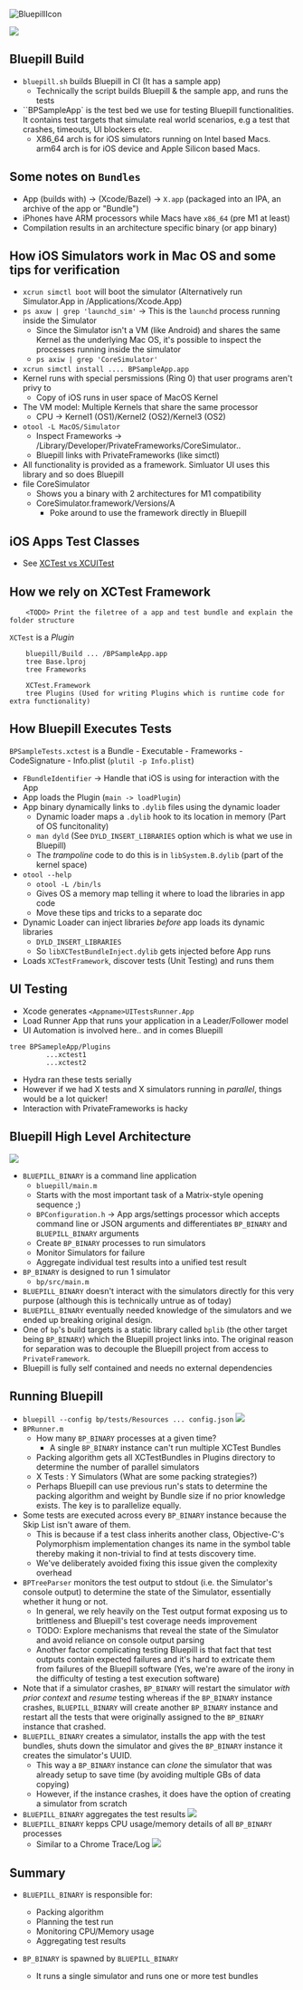 ![BluepillIcon](doc/img/bluepill_text.png)

![](https://github.com/linkedin/bluepill/workflows/master/badge.svg)


## Bluepill Build
- `bluepill.sh` builds Bluepill in CI (It has a sample app)
	- Technically the script builds Bluepill & the sample app, and runs the tests
- ``BPSampleApp` is the test bed we use for testing Bluepill functionalities. It contains test targets that simulate real world scenarios, e.g a test that crashes, timeouts, UI blockers etc.
	- X86_64 arch is for iOS simulators running on Intel based Macs. arm64 arch is for iOS device and Apple Silicon based Macs.

## Some notes on `Bundles`
- App (builds with) -> (Xcode/Bazel) -> `X.app` (packaged into an IPA, an archive of the app or "Bundle")
- iPhones have ARM processors while Macs have `x86_64` (pre M1 at least)
- Compilation results in an architecture specific binary (or app binary)

## How iOS Simulators work in Mac OS and some tips for verification
- `xcrun simctl boot` will boot the simulator (Alternatively run Simulator.App in /Applications/Xcode.App)
- `ps axuw | grep 'launchd_sim'` -> This is the `launchd` process running inside the Simulator
	- Since the Simulator isn't a VM (like Android) and shares the same Kernel as the underlying Mac OS, it's possible to inspect the processes running inside the simulator
	- `ps axiw | grep 'CoreSimulator'`
- `xcrun simctl install .... BPSampleApp.app`
- Kernel runs with special persmissions (Ring 0) that user programs aren't privy to
	- Copy of iOS runs in user space of MacOS Kernel
- The VM model: Multiple Kernels that share the same processor
	- CPU -> Kernel1 (OS1)/Kernel2 (OS2)/Kernel3 (OS2)
- `otool -L MacOS/Simulator`
	- Inspect Frameworks -> /Library/Developer/PrivateFrameworks/CoreSimulator..
	- Bluepill links with PrivateFrameworks (like simctl)
- All functionality is provided as a framework. Simluator UI uses this library and so does Bluepill
- file CoreSimulator
	- Shows you a binary with 2 architectures for M1 compatibility
	- CoreSimulator.framework/Versions/A
		- Poke around to use the framework directly in Bluepill

## iOS Apps Test Classes
- See [XCTest vs XCUITest](https://dzone.com/articles/xcuitest-the-emerging-ios-ui-test-automation-frame#:~:text=XCTest%20%E2%80%93%20Apple's%20official%20framework%20for,and%20components%20at%20any%20level.&text=XCUITest%20%E2%80%93%20A%20UI%20testing%20framework,in%20Swift%20or%20Objective%20C.)

## How we rely on XCTest Framework
```
	<TODO> Print the filetree of a app and test bundle and explain the folder structure
```

`XCTest` is a _Plugin_
```
	bluepill/Build ... /BPSampleApp.app
	tree Base.lproj
	tree Frameworks

	XCTest.Framework
	tree Plugins (Used for writing Plugins which is runtime code for extra functionality)
```

## How Bluepill Executes Tests
`BPSampleTests.xctest` is a Bundle
	- Executable
	- Frameworks
	- CodeSignature
	- Info.plist (`plutil -p Info.plist`)

- `FBundleIdentifier` -> Handle that iOS is using for interaction with the App
- App loads the Plugin (`main -> loadPlugin`)
- App binary dynamically links to `.dylib` files using the dynamic loader
	- Dynamic loader maps a `.dylib` hook to its location in memory (Part of OS funcitonality)
	- `man dyld` (See `DYLD_INSERT_LIBRARIES` option which is what we use in Bluepill)
	- The _trampoline_ code to do this is in `libSystem.B.dylib` (part of the kernel space)
- `otool --help`
	- `otool -L /bin/ls`
	- Gives OS a memory map telling it where to load the libraries in app code
	- <TODO> Move these tips and tricks to a separate doc
- Dynamic Loader can inject libraries *before* app loads its dynamic libraries
	- `DYLD_INSERT_LIBRARIES`
	- So `libXCTestBundleInject.dylib` gets injected before App runs
- Loads `XCTestFramework`, discover tests (Unit Testing) and runs them


## UI Testing
- Xcode generates `<Appname>UITestsRunner.App`
- Load Runner App that runs your application in a Leader/Follower model
- UI Automation is involved here.. and in comes Bluepill

```
tree BPSamepleApp/Plugins
		 ...xctest1
		 ...xctest2
```
- Hydra ran these tests serially
- However if we had X tests and X simulators running in _parallel_, things would be a lot quicker!
- Interaction with PrivateFrameworks is hacky

## Bluepill High Level Architecture
![](doc/img/architecture.png)

- `BLUEPILL_BINARY` is a command line application
	- `bluepill/main.m`
	- Starts with the most important task of a Matrix-style opening sequence ;)
	- `BPConfiguration.h` -> App args/settings processor which accepts command line or JSON arguments and differentiates `BP_BINARY` and `BLUEPILL_BINARY` arguments
	- Create `BP_BINARY` processes to run simulators
	- Monitor Simulators for failure
	- Aggregate individual test results into a unified test result
- `BP_BINARY` is designed to run 1 simulator
	- `bp/src/main.m`
- `BLUEPILL_BINARY` doesn't interact with the simulators directly for this very purpose (although this is technically untrue as of today)
- `BLUEPILL_BINARY` eventually needed knowledge of the simulators and we ended up breaking original design.
- One of `bp`'s build targets is a static library called `bplib` (the other target being `BP_BINARY`) which the Bluepill project links into. The original reason for separation was to decouple the Bluepill project from access to `PrivateFramework`.
- Bluepill is fully self contained and needs no external dependencies

## Running Bluepill
- `bluepill --config bp/tests/Resources ... config.json`
![](doc/img/config.png)
- `BPRunner.m`
	- How many `BP_BINARY` processes at a given time?
		- A single `BP_BINARY` instance can't run multiple XCTest Bundles
	- Packing algorithm gets all XCTestBundles in Plugins directory to determine the number of parallel simulators
	- X Tests : Y Simulators (What are some packing strategies?)
	- Perhaps Bluepill can use previous run's stats to determine the packing algorithm and weight by Bundle size if no prior knowledge exists. The key is to parallelize equally.
- Some tests are executed across every `BP_BINARY` instance because the Skip List isn't aware of them.
	- This is because if a test class inherits another class, Objective-C's Polymorphism implementation changes its name in the symbol table thereby making it non-trivial to find at tests discovery time.
	- We've deliberately avoided fixing this issue given the complexity overhead
- `BPTreeParser` monitors the test output to stdout (i.e. the Simulator's console output) to determine the state of the Simulator, essentially whether it hung or not.
	- In general, we rely heavily on the Test output format exposing us to brittleness and Bluepill's test coverage needs improvement
	- TODO: Explore mechanisms that reveal the state of the Simulator and avoid reliance on console output parsing
	- Another factor complicating testing Bluepill is that fact that test outputs contain expected failures and it's hard to extricate them from failures of the Bluepill software (Yes, we're aware of the irony in the difficulty of testing a test execution software)
- Note that if a simulator crashes, `BP_BINARY` will restart the simulator _with prior context_ and *resume* testing whereas if the `BP_BINARY` instance crashes, `BLUEPILL_BINARY` will create another `BP_BINARY` instance and restart all the tests that were originally assigned to the `BP_BINARY` instance that crashed.
- `BLUEPILL_BINARY` creates a simulator, installs the app with the test bundles, shuts down the simulator and gives the `BP_BINARY` instance it creates the simulator's UUID.
	- This way a `BP_BINARY` instance can _clone_ the simulator that was already setup to save time (by avoiding multiple GBs of data copying)
	- However, if the instance crashes, it does have the option of creating a simulator from scratch
- `BLUEPILL_BINARY` aggregates the test results
![](doc/img/test_result.png)
- `BLUEPILL_BINARY` kepps CPU usage/memory details of all `BP_BINARY` processes
	- Similar to a Chrome Trace/Log
![](doc/img/lifespan.png)

## Summary
- `BLUEPILL_BINARY` is responsible for:
	- Packing algorithm
	- Planning the test run
	- Monitoring CPU/Memory usage
	- Aggregating test results

- `BP_BINARY` is spawned by `BLUEPILL_BINARY`
	- It runs a single simulator and runs one or more test bundles



